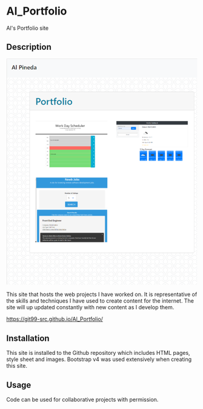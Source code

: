 # Al_Portfolio
Al's Portfolio site

## Description 

![picture of portfolio](assets/images/portfolio.png)

This site that hosts the web projects I have worked on. It is representative of the skills and techniques I have used to create content for the internet. The site will up updated constantly with new content as I develop them.

https://git99-src.github.io/Al_Portfolio/


## Installation

This site is installed to the Github repository which includes HTML pages, style sheet and images. Bootstrap v4 was used extensively when creating this site.   


## Usage 

Code can be used for collaborative projects with permission.
